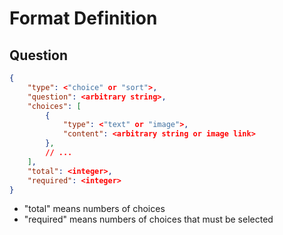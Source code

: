 Format Definition
===

Question
----
```json
{
    "type": <"choice" or "sort">,
    "question": <arbitrary string>,
    "choices": [
        { 
            "type": <"text" or "image">,
            "content": <arbitrary string or image link>
        },
        // ...
    ],
    "total": <integer>,
    "required": <integer>
}
```
- "total" means numbers of choices
- "required" means numbers of choices that must be selected
